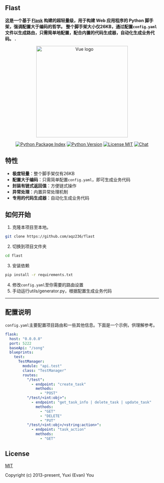 ## Flast

**这是一个基于 [Flask](https://github.com/pallets/flask) 构建的超轻量级，用于构建 Web 应用程序的 Python 脚手架，强调配置大于编码的哲学。
整个脚手架大小仅26KB，通过配置`config.yaml`文件以生成路由，只需简单地配置，配合内置的代码生成器，自动化生成业务代码。
 .**



<p align="center"><a href="https://vuejs.org" target="_blank" rel="noopener noreferrer"><img width="300" src="https://github.com/vuejs/vue/assets/54022108/3ef1fb58-e697-4272-b839-6645c0f4d68a" alt="Vue logo"></a></p>

<p align="center">
  <a href="https://pypi.org/project/flast/"><img src="https://img.shields.io/pypi/v/flast.svg?sanitize=true" alt="Python Package Index"></a>
  <a href="https://www.python.org/"><img src="https://img.shields.io/badge/python-3.6%20|%203.7%20|%203.8%20|%203.9-blue.svg?sanitize=true" alt="Python Version"></a>
  <a href="https://github.com/aqz236/flast/blob/main/LICENSE"><img src="https://img.shields.io/badge/license-MIT-green.svg?sanitize=true" alt="License MIT"></a>
  <a href="https://github.com/aqz236/flast/discussions"><img src="https://img.shields.io/badge/chat-on%20github-7289da.svg?sanitize=true" alt="Chat"></a>
</p>

## 特性

- **极度轻量**：整个脚手架仅有26KB
- **配置大于编码**：只需简单配置`config.yaml`，即可生成业务代码
- **封装有链式返回值**：方便链式操作
- **异常处理**：内置异常处理机制
- **专用的代码生成器**：自动化生成业务代码

## 如何开始
1. 克隆本项目至本地。

```bash
git clone https://github.com/aqz236/flast
```
2. 切换到项目文件夹
```bash
cd flast
```
3. 安装依赖
```bash
pip install -r requirements.txt
```
4. 修改`config.yaml`至你需要的路由设置
5. 手动运行utils/generator.py，根据配置生成业务代码


---

## 配置说明


`config.yaml`主要配置项目路由和一些其他信息。下面是一个示例，供理解参考。

```yaml
flask:
  host: "0.0.0.0"
  port: 5222
  baseApi: "/song"
  blueprints:
    test:
      TestManager:
        module: "api.test"
        class: "TestManager"
        routes:
          "/test":
            - endpoint: "create_task"
              methods:
                - "POST"
          "/test/<int:obj>":
            - endpoint: "get_task_info | delete_task | update_task"
              methods:
                - "GET"
                - "DELETE"
                - "PUT"
          "/test/<int:obj>/<string:action>":
            - endpoint: "task_action"
              methods:
                - "GET"
```

## License

[MIT](https://opensource.org/licenses/MIT)

Copyright (c) 2013-present, Yuxi (Evan) You
